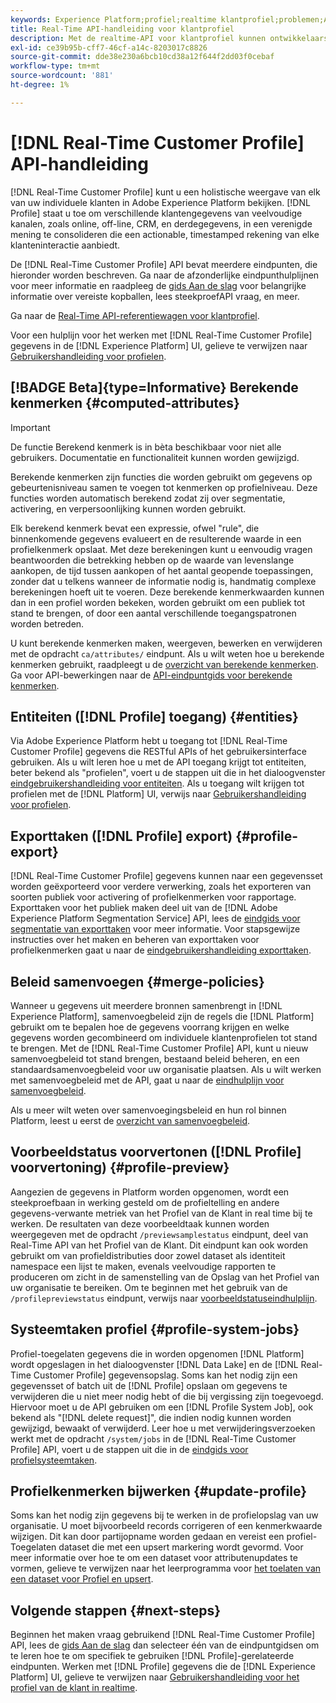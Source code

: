 ```yaml
---
keywords: Experience Platform;profiel;realtime klantprofiel;problemen;API;verenigd profiel;verenigd profiel;verenigd profiel;profiel;rtcp;inschakelen profiel;profiel inschakelen
title: Real-Time API-handleiding voor klantprofiel
description: Met de realtime-API voor klantprofiel kunnen ontwikkelaars profielgegevens verkennen en ermee werken, waaronder weergaveprofielen, beleid voor samenvoegen maken en bijwerken, profielgegevens exporteren of samplen en profielgegevens verwijderen die niet langer vereist zijn of die door een fout zijn toegevoegd. Volg deze gids voor het uitvoeren van de belangrijkste bewerkingen met de API.
exl-id: ce39b95b-cff7-46cf-a14c-8203017c8826
source-git-commit: dde38e230a6bcb10cd38a12f644f2dd03f0cebaf
workflow-type: tm+mt
source-wordcount: '881'
ht-degree: 1%

---
```


# [!DNL Real-Time Customer Profile] API-handleiding

[!DNL Real-Time Customer Profile] kunt u een holistische weergave van elk van uw individuele klanten in Adobe Experience Platform bekijken. [!DNL Profile] staat u toe om verschillende klantengegevens van veelvoudige kanalen, zoals online, off-line, CRM, en derdegegevens, in een verenigde mening te consolideren die een actionable, timestamped rekening van elke klanteninteractie aanbiedt.

De [!DNL Real-Time Customer Profile] API bevat meerdere eindpunten, die hieronder worden beschreven. Ga naar de afzonderlijke eindpunthulplijnen voor meer informatie en raadpleeg de [gids Aan de slag](getting-started.md) voor belangrijke informatie over vereiste kopballen, lees steekproefAPI vraag, en meer.

Ga naar de [Real-Time API-referentiewagen voor klantprofiel](https://www.adobe.com/go/profile-apis-en).

Voor een hulplijn voor het werken met [!DNL Real-Time Customer Profile] gegevens in de [!DNL Experience Platform] UI, gelieve te verwijzen naar [Gebruikershandleiding voor profielen](../ui/user-guide.md).

## [!BADGE Beta]{type=Informative} Berekende kenmerken {#computed-attributes}

>[!IMPORTANT]
>
De functie Berekend kenmerk is in bèta beschikbaar voor niet alle gebruikers. Documentatie en functionaliteit kunnen worden gewijzigd.

Berekende kenmerken zijn functies die worden gebruikt om gegevens op gebeurtenisniveau samen te voegen tot kenmerken op profielniveau. Deze functies worden automatisch berekend zodat zij over segmentatie, activering, en verpersoonlijking kunnen worden gebruikt.

Elk berekend kenmerk bevat een expressie, ofwel &quot;rule&quot;, die binnenkomende gegevens evalueert en de resulterende waarde in een profielkenmerk opslaat. Met deze berekeningen kunt u eenvoudig vragen beantwoorden die betrekking hebben op de waarde van levenslange aankopen, de tijd tussen aankopen of het aantal geopende toepassingen, zonder dat u telkens wanneer de informatie nodig is, handmatig complexe berekeningen hoeft uit te voeren. Deze berekende kenmerkwaarden kunnen dan in een profiel worden bekeken, worden gebruikt om een publiek tot stand te brengen, of door een aantal verschillende toegangspatronen worden betreden.

U kunt berekende kenmerken maken, weergeven, bewerken en verwijderen met de opdracht `ca/attributes/` eindpunt. Als u wilt weten hoe u berekende kenmerken gebruikt, raadpleegt u de [overzicht van berekende kenmerken](../computed-attributes/overview.md). Ga voor API-bewerkingen naar de [API-eindpuntgids voor berekende kenmerken](../computed-attributes/api.md).

## Entiteiten ([!DNL Profile] toegang) {#entities}

Via Adobe Experience Platform hebt u toegang tot [!DNL Real-Time Customer Profile] gegevens die RESTful APIs of het gebruikersinterface gebruiken. Als u wilt leren hoe u met de API toegang krijgt tot entiteiten, beter bekend als &quot;profielen&quot;, voert u de stappen uit die in het dialoogvenster [eindgebruikershandleiding voor entiteiten](entities.md). Als u toegang wilt krijgen tot profielen met de [!DNL Platform] UI, verwijs naar [Gebruikershandleiding voor profielen](../ui/user-guide.md).

## Exporttaken ([!DNL Profile] export) {#profile-export}

[!DNL Real-Time Customer Profile] gegevens kunnen naar een gegevensset worden geëxporteerd voor verdere verwerking, zoals het exporteren van soorten publiek voor activering of profielkenmerken voor rapportage. Exporttaken voor het publiek maken deel uit van de [!DNL Adobe Experience Platform Segmentation Service] API, lees de [eindgids voor segmentatie van exporttaken](../../profile/api/export-jobs.md) voor meer informatie. Voor stapsgewijze instructies over het maken en beheren van exporttaken voor profielkenmerken gaat u naar de [eindgebruikershandleiding exporttaken](export-jobs.md).

## Beleid samenvoegen {#merge-policies}

Wanneer u gegevens uit meerdere bronnen samenbrengt in [!DNL Experience Platform], samenvoegbeleid zijn de regels die [!DNL Platform] gebruikt om te bepalen hoe de gegevens voorrang krijgen en welke gegevens worden gecombineerd om individuele klantenprofielen tot stand te brengen. Met de [!DNL Real-Time Customer Profile] API, kunt u nieuw samenvoegbeleid tot stand brengen, bestaand beleid beheren, en een standaardsamenvoegbeleid voor uw organisatie plaatsen. Als u wilt werken met samenvoegbeleid met de API, gaat u naar de [eindhulplijn voor samenvoegbeleid](merge-policies.md).

Als u meer wilt weten over samenvoegingsbeleid en hun rol binnen Platform, leest u eerst de [overzicht van samenvoegbeleid](../merge-policies/overview.md).

## Voorbeeldstatus voorvertonen ([!DNL Profile] voorvertoning) {#profile-preview}

Aangezien de gegevens in Platform worden opgenomen, wordt een steekproefbaan in werking gesteld om de profieltelling en andere gegevens-verwante metriek van het Profiel van de Klant in real time bij te werken. De resultaten van deze voorbeeldtaak kunnen worden weergegeven met de opdracht `/previewsamplestatus` eindpunt, deel van Real-Time API van het Profiel van de Klant. Dit eindpunt kan ook worden gebruikt om van profieldistributies door zowel dataset als identiteit namespace een lijst te maken, evenals veelvoudige rapporten te produceren om zicht in de samenstelling van de Opslag van het Profiel van uw organisatie te bereiken.  Om te beginnen met het gebruik van de `/profilepreviewstatus` eindpunt, verwijs naar [voorbeeldstatuseindhulplijn](preview-sample-status.md).

## Systeemtaken profiel {#profile-system-jobs}

Profiel-toegelaten gegevens die in worden opgenomen [!DNL Platform] wordt opgeslagen in het dialoogvenster [!DNL Data Lake] en de [!DNL Real-Time Customer Profile] gegevensopslag. Soms kan het nodig zijn een gegevensset of batch uit de [!DNL Profile] opslaan om gegevens te verwijderen die u niet meer nodig hebt of die bij vergissing zijn toegevoegd. Hiervoor moet u de API gebruiken om een [!DNL Profile System Job], ook bekend als &quot;[!DNL delete request]&quot;, die indien nodig kunnen worden gewijzigd, bewaakt of verwijderd. Leer hoe u met verwijderingsverzoeken werkt met de opdracht `/system/jobs` in de [!DNL Real-Time Customer Profile] API, voert u de stappen uit die in de [eindgids voor profielsysteemtaken](profile-system-jobs.md).

## Profielkenmerken bijwerken {#update-profile}

Soms kan het nodig zijn gegevens bij te werken in de profielopslag van uw organisatie. U moet bijvoorbeeld records corrigeren of een kenmerkwaarde wijzigen. Dit kan door partijopname worden gedaan en vereist een profiel-Toegelaten dataset die met een upsert markering wordt gevormd. Voor meer informatie over hoe te om een dataset voor attributenupdates te vormen, gelieve te verwijzen naar het leerprogramma voor [het toelaten van een dataset voor Profiel en upsert](../../catalog/datasets/enable-upsert.md).

## Volgende stappen {#next-steps}

Beginnen het maken vraag gebruikend [!DNL Real-Time Customer Profile] API, lees de [gids Aan de slag](getting-started.md) dan selecteer één van de eindpuntgidsen om te leren hoe te om specifiek te gebruiken [!DNL Profile]-gerelateerde eindpunten. Werken met [!DNL Profile] gegevens die de [!DNL Experience Platform] UI, gelieve te verwijzen naar [Gebruikershandleiding voor het profiel van de klant in realtime](../ui/user-guide.md).
